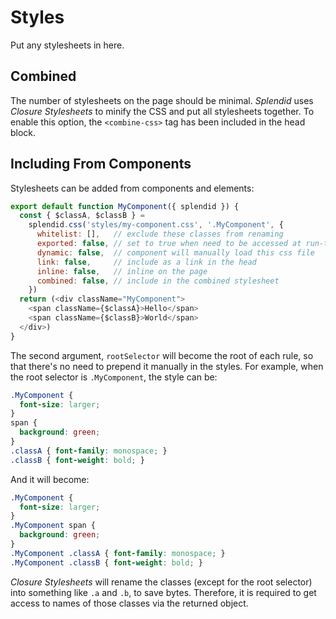 # Styles

Put any stylesheets in here.

## Combined

The number of stylesheets on the page should be minimal. _Splendid_
uses _Closure Stylesheets_ to minify the CSS and put all stylesheets
together. To enable this option, the `<combine-css>` tag has been
included in the head block.

## Including From Components

Stylesheets can be added from components and elements:

```js
export default function MyComponent({ splendid }) {
  const { $classA, $classB } =
    splendid.css('styles/my-component.css', '.MyComponent', {
      whitelist: [],   // exclude these classes from renaming
      exported: false, // set to true when need to be accessed at run-time
      dynamic: false,  // component will manually load this css file
      link: false,     // include as a link in the head
      inline: false,   // inline on the page
      combined: false, // include in the combined stylesheet
    })
  return (<div className="MyComponent">
    <span className={$classA}>Hello</span>
    <span className={$classB}>World</span>
  </div>)
}
```

The second argument, `rootSelector` will become the root of each rule, so
that there's no need to prepend it manually in the styles. For example,
when the root selector is `.MyComponent`, the style can be:

```css
.MyComponent {
  font-size: larger;
}
span {
  background: green;
}
.classA { font-family: monospace; }
.classB { font-weight: bold; }
```

And it will become:

```css
.MyComponent {
  font-size: larger;
}
.MyComponent span {
  background: green;
}
.MyComponent .classA { font-family: monospace; }
.MyComponent .classB { font-weight: bold; }
```

_Closure Stylesheets_ will rename the classes (except for the root selector)
into something like `.a` and `.b`, to save bytes. Therefore, it is required
to get access to names of those classes via the returned object.